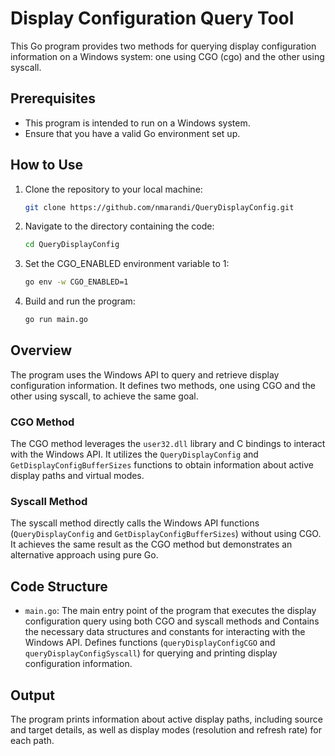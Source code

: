 # Display Configuration Query Tool

This Go program provides two methods for querying display configuration information on a Windows system: one using CGO (cgo) and the other using syscall.

## Prerequisites

- This program is intended to run on a Windows system.
- Ensure that you have a valid Go environment set up.

## How to Use

1. Clone the repository to your local machine:

   ```bash
   git clone https://github.com/nmarandi/QueryDisplayConfig.git
   ```

2. Navigate to the directory containing the code:

   ```bash
   cd QueryDisplayConfig
   ```

3. Set the CGO_ENABLED environment variable to 1:

   ```bash
   go env -w CGO_ENABLED=1
   ```

4. Build and run the program:

   ```bash
   go run main.go
   ```

## Overview

The program uses the Windows API to query and retrieve display configuration information. It defines two methods, one using CGO and the other using syscall, to achieve the same goal.

### CGO Method

The CGO method leverages the `user32.dll` library and C bindings to interact with the Windows API. It utilizes the `QueryDisplayConfig` and `GetDisplayConfigBufferSizes` functions to obtain information about active display paths and virtual modes.

### Syscall Method

The syscall method directly calls the Windows API functions (`QueryDisplayConfig` and `GetDisplayConfigBufferSizes`) without using CGO. It achieves the same result as the CGO method but demonstrates an alternative approach using pure Go.

## Code Structure

- `main.go`: The main entry point of the program that executes the display configuration query using both CGO and syscall methods and Contains the necessary data structures and constants for interacting with the Windows API. Defines functions (`queryDisplayConfigCGO` and `queryDisplayConfigSyscall`) for querying and printing display configuration information.

## Output

The program prints information about active display paths, including source and target details, as well as display modes (resolution and refresh rate) for each path.
